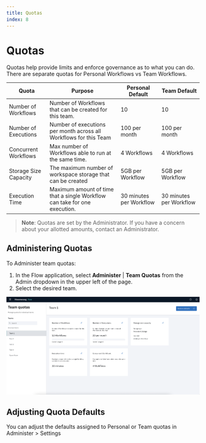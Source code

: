 ```yaml
---
title: Quotas
index: 8
---
```


# Quotas

Quotas help provide limits and enforce governance as to what you can do. There are separate quotas for Personal Workflows vs Team Workflows.

| Quota | Purpose | Personal Default | Team Default |
| --- | --- | --- | --- |
| Number of Workflows | Number of Workflows that can be created for this team. | 10 | 10 |
| Number of Executions  | Number of executions per month across all Workflows for this Team | 100 per month | 100 per month |
| Concurrent Workflows | Max number of Workflows able to run at the same time. | 4 Workflows | 4 Workflows |
| Storage Size Capacity | The maximum number of workspace storage that can be created | 5GB per Workflow | 5GB per Workflow |
| Execution Time | Maximum amount of time that a single Workflow can take for one execution. | 30 minutes per Workflow | 30 minutes per Workflow |

> **Note**: Quotas are set by the Administrator. If you have a concern about your allotted amounts, contact an Administrator.

## Administering Quotas

To Administer team quotas:

1. In the Flow application, select **Administer** | **Team Quotas** from the Admin dropdown in the upper left of the page.
2. Select the desired team.

![Administering Quotas](./assets/img/quotas.png)

## Adjusting Quota Defaults

You can adjust the defaults assigned to Personal or Team quotas in Administer > Settings